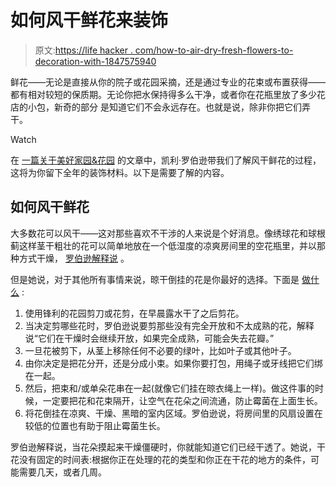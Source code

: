 # 如何风干鲜花来装饰

> 原文:[https://life hacker . com/how-to-air-dry-fresh-flowers-to-decoration-with-1847575940](https://lifehacker.com/how-to-air-dry-fresh-flowers-to-decorate-with-1847575940)

鲜花——无论是直接从你的院子或花园采摘，还是通过专业的花束或布置获得——都有相对较短的保质期。无论你把水保持得多么干净，或者你在花瓶里放了多少花店的小包，新奇的部分 是知道它们不会永远存在。也就是说，除非你把它们弄干。

Watch

在 [一篇关于美好家园&花园](https://www.bhg.com/gardening/design/projects/how-to-create-dried-flowers/) 的文章中，凯利·罗伯逊带我们了解风干鲜花的过程，这将为你留下全年的装饰材料。以下是需要了解的内容。

## 如何风干鲜花

大多数花可以风干——这对那些喜欢不干涉的人来说是个好消息。像绣球花和球根蓟这样茎干粗壮的花可以简单地放在一个低湿度的凉爽房间里的空花瓶里，并以那种方式干燥， [罗伯逊解释说](https://www.bhg.com/gardening/design/projects/how-to-create-dried-flowers/) 。

但是她说，对于其他所有事情来说，晾干倒挂的花是你最好的选择。下面是 [做什么](https://www.bhg.com/gardening/design/projects/how-to-create-dried-flowers/) :

1.  使用锋利的花园剪刀或花剪，在早晨露水干了之后剪花。
2.  当决定剪哪些花时，罗伯逊说要剪那些没有完全开放和不太成熟的花，解释说“它们在干燥时会继续开放，如果完全成熟，可能会失去花瓣。”
3.  一旦花被剪下，从茎上移除任何不必要的绿叶，比如叶子或其他叶子。
4.  由你决定是把花分开，还是分成小束。如果你要打包，用绳子或牙线把它们绑在一起。
5.  然后，把束和/或单朵花串在一起(就像它们挂在晾衣绳上一样)。做这件事的时候，一定要把花和花束隔开，让空气在花朵之间流通，防止霉菌在上面生长。
6.  将花倒挂在凉爽、干燥、黑暗的室内区域。罗伯逊说，将房间里的风扇设置在较低的位置也有助于阻止霉菌生长。

罗伯逊解释说，当花朵摸起来干燥僵硬时，你就能知道它们已经干透了。她说，干花没有固定的时间表:根据你正在处理的花的类型和你正在干花的地方的条件，可能需要几天，或者几周。